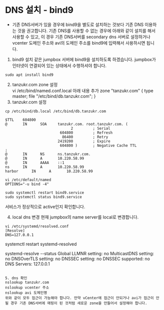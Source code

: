 # DNS 설치 - bind9

* 기존 DNS서버가 있을 경우에 bind9을 별도로 설치하는 것보다 기존 DNS 이용하는 것을 권고합니다. 기존 DNS를 사용할 수 없는 경우에 아래와 같이 설치를 해서 사용할 수 있고, 이 경우 기존 DNS서버를 secondary dns 서버로 설정하거나 vcenter 도메인 주소와 avi의 도메인 주소를 bind9에 입력해서 사용하시면 됩니다.

1. bind9 설치
같은 jumpbox 서버에 bind9을 설치하도록 하겠습니다. 
jumpbox가 인터넷이 연결되어 있는 상태에서 수행하셔야 합니다.

``` sudo apt install bind9 ```

2. tanzukr.com zone 설정<br>
vi /etc/bind/named.conf.local 
아래 내용 추가
zone "tanzukr.com" {
    type master;
    file "/etc/bind/db.tanzukr.com";
}
3. tanzukr.com 설정<br>
```
cp /etc/bind/db.local /etc/bind/db.tanzukr.com

$TTL    604800
@       IN      SOA     tanzukr.com. root.tanzukr.com. (
                              2         ; Serial
                         604800         ; Refresh
                          86400         ; Retry
                        2419200         ; Expire
                         604800 )       ; Negative Cache TTL
;
@       IN      NS      ns.tanzukr.com.
@       IN      A       10.220.58.99
@       IN      AAAA    ::1
ns      IN      A       10.220.58.99
harbor      IN      A       10.220.58.99
```

```
vi /etc/default/named
OPTIONS="-u bind -4"
```

```
sudo systemctl restart bind9.service
sudo systemctl status bind9.service

```
서비스가 정상적으로 active인지 확인합니다.

4. local dns 변경
현재 jumpbox의 name server를 local로 변경합니다.
```
vi /etc/systemd/resolved.conf
[Resolve]
DNS=127.0.0.1

```
systemctl restart systemd-resolved

systemd-resolve --status
Global
       LLMNR setting: no
MulticastDNS setting: no
  DNSOverTLS setting: no
      DNSSEC setting: no
    DNSSEC supported: no
         DNS Servers: 127.0.0.1
```

5. dns 확인
nslookup tanzukr.com
nslookup vcenter 주소 
nslookup avi 도메인명
위와 같이 모두 접근이 가능해야 합니다. 만약 vCenter에 접근이 안되거나 avi가 접근이 안될 경우 기존 DNS서버에 매핑이 된 것처럼 새로운 zone을 만들어서 설정해야 합니다.

